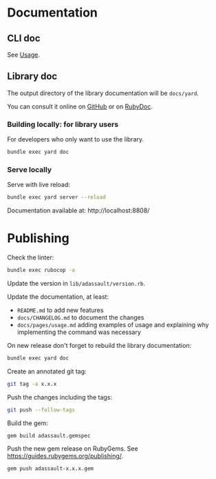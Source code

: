 # Documentation

## CLI doc

See [Usage](Usage.md).

## Library doc

The output directory of the library documentation will be `docs/yard`.

You can consult it online on [GitHub](https://noraj.github.io/adassault/yard/) or on [RubyDoc](https://www.rubydoc.info/gems/adassault/).

### Building locally: for library users

For developers who only want to use the library.

```bash
bundle exec yard doc
```

### Serve locally

Serve with live reload:

```bash
bundle exec yard server --reload
```

Documentation available at: http://localhost:8808/

# Publishing

Check the linter:

```bash
bundle exec rubocop -a
```

Update the version in `lib/adassault/version.rb`.

Update the documentation, at least:

- `README.md` to add new features
- `docs/CHANGELOG.md` to document the changes
- `docs/pages/usage.md` adding examples of usage and explaining why implementing the command was necessary

On new release don't forget to rebuild the library documentation:

```bash
bundle exec yard doc
```

Create an annotated git tag:

```bash
git tag -a x.x.x
```

Push the changes including the tags:

```bash
git push --follow-tags
```

Build the gem:

```bash
gem build adassault.gemspec
```

Push the new gem release on RubyGems. See https://guides.rubygems.org/publishing/.

```bash
gem push adassault-x.x.x.gem
```
